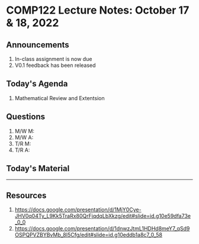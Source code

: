 # COMP122 Lecture Notes: October 17 & 18, 2022

## Announcements
   1. In-class assignment is now due
   1. V0.1 feedback has been released


## Today's Agenda
   1. Mathematical Review and Extentsion

## Questions
   1. M/W M:
   1. M/W A:
   1. T/R M: 
   1. T/R A: 

## Today's Material


---
## Resources
   1. https://docs.google.com/presentation/d/1MjY0Cye-JHV0q04Ty_L9Kk5TraRx80QrFjqdqLbXkzg/edit#slide=id.g10e59dfa73e_0_0
   1. https://docs.google.com/presentation/d/1dnwzJtmL1HDHd8meY7_qSd9OSPQPVZBYBvMb_8I5Cfg/edit#slide=id.g10eddb1a8c7_0_58
   

